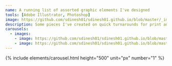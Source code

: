 ```yaml
---
name: A running list of assorted graphic elements I've designed
tools: [Adobe Illustrator, Photoshop]
image: https://github.com/sdinesh01/sdinesh01.github.io/blob/master/_images/gender_powerArtboard%202.png?raw=true
description: Some pieces I've created on quick turnarounds for print and gallery-style displays.
carousels:
  - images: 
    - image: https://github.com/sdinesh01/sdinesh01.github.io/blob/master/_images/allsnow3Artboard%201.png?raw=true
    - image: https://github.com/sdinesh01/sdinesh01.github.io/blob/master/_images/gender_powerArtboard%201.png?raw=true
---
```


{% include elements/carousel.html height="500" unit="px" number="1" %}
